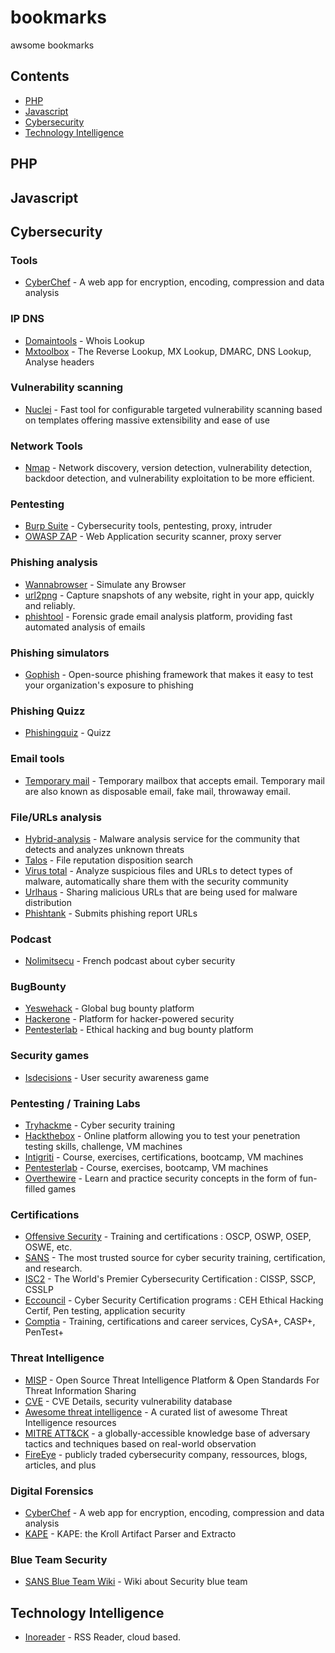# bookmarks
awsome bookmarks

## Contents

- [PHP](#php)
- [Javascript](#javascript)
- [Cybersecurity](#cybersecurity)
- [Technology Intelligence](#Technology-Intelligence)

## PHP

## Javascript

## Cybersecurity

### Tools

- [CyberChef](https://gchq.github.io/CyberChef) - A web app for encryption, encoding, compression and data analysis

### IP DNS

- [Domaintools](https://whois.domaintools.com/) - Whois Lookup
- [Mxtoolbox](https://mxtoolbox.com/ReverseLookup.aspx) - The Reverse Lookup, MX Lookup, DMARC, DNS Lookup, Analyse headers

### Vulnerability scanning

- [Nuclei](https://github.com/projectdiscovery/nuclei) - Fast tool for configurable targeted vulnerability scanning based on templates offering massive extensibility and ease of use

### Network Tools

- [Nmap](https://nmap.org) - Network discovery, version detection, vulnerability detection, backdoor detection, and vulnerability exploitation to be more efficient.

### Pentesting

- [Burp Suite](https://portswigger.net/burp) - Cybersecurity tools, pentesting, proxy, intruder
- [OWASP ZAP](https://github.com/zaproxy/zaproxy) - Web Application security scanner, proxy server

### Phishing analysis

- [Wannabrowser](https://www.wannabrowser.net) - Simulate any Browser
- [url2png](https://www.url2png.com) - Capture snapshots of any website, right in your app, quickly and reliably.
- [phishtool](https://app.phishtool.com) - Forensic grade email analysis platform, providing fast automated analysis of emails

### Phishing simulators

- [Gophish](https://getgophish.com/) - Open-source phishing framework that makes it easy to test your organization's exposure to phishing

### Phishing Quizz

- [Phishingquiz](https://phishingquiz.withgoogle.com/) - Quizz

### Email tools

- [Temporary mail](https://temporary-mail.net/) - Temporary mailbox that accepts email. Temporary mail are also known as disposable email, fake mail, throwaway email.

### File/URLs analysis

- [Hybrid-analysis](https://www.hybrid-analysis.com/) - Malware analysis service for the community that detects and analyzes unknown threats
- [Talos](https://talosintelligence.com/talos_file_reputation) - File reputation disposition search
- [Virus total](https://www.virustotal.com/gui) - Analyze suspicious files and URLs to detect types of malware, automatically share them with the security community
- [Urlhaus](https://urlhaus.abuse.ch/) - Sharing malicious URLs that are being used for malware distribution
- [Phishtank](https://www.phishtank.com/) - Submits phishing report URLs

### Podcast

- [Nolimitsecu](https://www.nolimitsecu.fr/) - French podcast about cyber security

### BugBounty

- [Yeswehack](https://yeswehack.com) - Global bug bounty platform
- [Hackerone](https://hackerone.com) - Platform for hacker-powered security
- [Pentesterlab](https://pentesterlab.com) - Ethical hacking and bug bounty platform

### Security games

- [Isdecisions](https://www.isdecisions.com/user-security-awareness-game/) - User security awareness game

### Pentesting / Training Labs

- [Tryhackme](https://tryhackme.com) - Cyber security training
- [Hackthebox](https://www.hackthebox.eu) - Online platform allowing you to test your penetration testing skills, challenge, VM machines
- [Intigriti](https://www.intigriti.com) - Course, exercises, certifications, bootcamp, VM machines
- [Pentesterlab](https://pentesterlab.com) - Course, exercises, bootcamp, VM machines
- [Overthewire](https://overthewire.org/wargames) - Learn and practice security concepts in the form of fun-filled games

### Certifications

- [Offensive Security](https://www.offensive-security.com/courses-and-certifications/) - Training and certifications : OSCP, OSWP, OSEP, OSWE, etc.
- [SANS](https://www.sans.org/) - The most trusted source for cyber security training, certification, and research.
- [ISC2](https://www.isc2.org/Certifications/CISSP) - The World's Premier Cybersecurity Certification : CISSP, SSCP, CSSLP
- [Eccouncil](https://www.eccouncil.org/programs/certified-ethical-hacker-ceh-fr/) - Cyber Security Certification programs : CEH Ethical Hacking Certif, Pen testing, application security
- [Comptia](https://www.comptia.org/certifications/cybersecurity-analyst) - Training, certifications and career services, CySA+, CASP+, PenTest+

### Threat Intelligence

- [MISP](https://www.misp-project.org/index.html) - Open Source Threat Intelligence Platform &
Open Standards For Threat Information Sharing
- [CVE](https://www.cvedetails.com/) - CVE Details, security vulnerability database
- [Awesome threat intelligence](https://github.com/hslatman/awesome-threat-intelligence) - A curated list of awesome Threat Intelligence resources
- [MITRE ATT&CK](https://attack.mitre.org/) - a globally-accessible knowledge base of adversary tactics and techniques based on real-world observation
- [FireEye](https://www.fireeye.com/) - publicly traded cybersecurity company, ressources, blogs, articles, and plus

### Digital Forensics

- [CyberChef](https://gchq.github.io/CyberChef) - A web app for encryption, encoding, compression and data analysis
- [KAPE](https://www.kroll.com/en/insights/publications/cyber/kroll-artifact-parser-extractor-kape) - KAPE: the Kroll Artifact Parser and Extracto

### Blue Team Security

- [SANS Blue Team Wiki](https://wiki.sans.blue/#!index.md) - Wiki about Security blue team

## Technology Intelligence

- [Inoreader](https://www.inoreader.com) - RSS Reader, cloud based.
